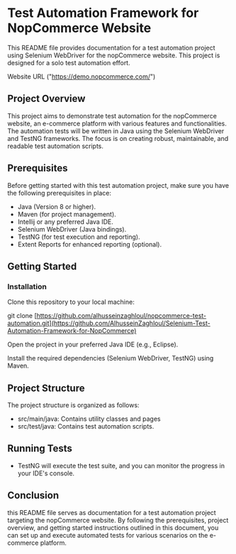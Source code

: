 
# Test Automation Framework for NopCommerce Website


This README file provides documentation for a test automation project using Selenium WebDriver for the nopCommerce website. This project is designed for a solo test automation effort.

Website URL ("https://demo.nopcommerce.com/")
## Project Overview

This project aims to demonstrate test automation for the nopCommerce website, an e-commerce platform with various features and functionalities. 
The automation tests will be written in Java using the Selenium WebDriver and TestNG frameworks. 
The focus is on creating robust, maintainable, and readable test automation scripts.
## Prerequisites

Before getting started with this test automation project, make sure you have the following prerequisites in place:

- Java (Version 8 or higher).
- Maven (for project management).
- Intellij or any preferred Java IDE.
- Selenium WebDriver (Java bindings).
- TestNG (for test execution and reporting).
- Extent Reports for enhanced reporting (optional).
## Getting Started

### Installation
Clone this repository to your local machine:

git clone [https://github.com/alhusseinzaghloul/nopcommerce-test-automation.git](https://github.com/AlhusseinZaghloul/Selenium-Test-Automation-Framework-for-NopCommerce)

Open the project in your preferred Java IDE (e.g., Eclipse).

Install the required dependencies (Selenium WebDriver, TestNG) using Maven.


## Project Structure

The project structure is organized as follows:

- src/main/java: Contains utility classes and pages
- src/test/java: Contains test automation scripts.

## Running Tests

- TestNG will execute the test suite, and you can monitor the progress in your IDE's console.

## Conclusion

this README file serves as documentation for a test automation project targeting the nopCommerce website. By following the prerequisites, project overview, and getting started instructions outlined in this document, you can set up and execute automated tests for various scenarios on the e-commerce platform.
